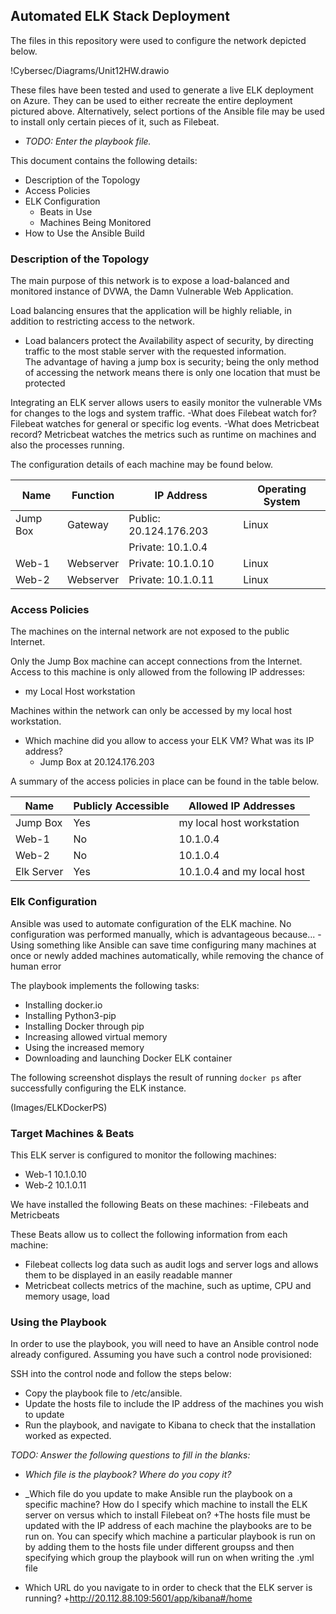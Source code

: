 ## Automated ELK Stack Deployment

The files in this repository were used to configure the network depicted below.

!Cybersec/Diagrams/Unit12HW.drawio

These files have been tested and used to generate a live ELK deployment on Azure. They can be used to either recreate the entire deployment pictured above. Alternatively, select portions of the Ansible file may be used to install only certain pieces of it, such as Filebeat.

  - _TODO: Enter the playbook file._

This document contains the following details:
- Description of the Topology
- Access Policies
- ELK Configuration
  - Beats in Use
  - Machines Being Monitored
- How to Use the Ansible Build


### Description of the Topology

The main purpose of this network is to expose a load-balanced and monitored instance of DVWA, the Damn Vulnerable Web Application.

Load balancing ensures that the application will be highly reliable, in addition to restricting access to the network. 
   - Load balancers protect the Availability aspect of security, by directing traffic to the most stable server with the requested information. 	
	The advantage of having a jump box is security; being the only method of accessing the network means there is only one location that 			must be protected

Integrating an ELK server allows users to easily monitor the vulnerable VMs for changes to the logs and system traffic.
   -What does Filebeat watch for? Filebeat watches for general or specific log events.
   -What does Metricbeat record? Metricbeat watches the metrics such as runtime on machines and also the processes running.

The configuration details of each machine may be found below.


| Name     | Function | IP Address             | Operating System |
|----------|----------|------------------------|------------------|
| Jump Box | Gateway  |Public: 20.124.176.203  | Linux            |
|          |          |Private: 10.1.0.4       |                  |
| Web-1    | Webserver|Private: 10.1.0.10      | Linux            |
| Web-2    | Webserver|Private: 10.1.0.11      | Linux            |


### Access Policies

The machines on the internal network are not exposed to the public Internet. 

Only the Jump Box machine can accept connections from the Internet. Access to this machine is only allowed from the following IP addresses:
- my Local Host workstation

Machines within the network can only be accessed by my local host workstation.
- Which machine did you allow to access your ELK VM? What was its IP address?
   - Jump Box at 20.124.176.203

A summary of the access policies in place can be found in the table below.

| Name      | Publicly Accessible | Allowed IP Addresses      |
|-----------|---------------------|---------------------------|
| Jump Box  | Yes                 | my local host workstation |
| Web-1     | No                  | 10.1.0.4                  |
| Web-2     | No                  | 10.1.0.4                  |
| Elk Server| Yes                 | 10.1.0.4 and my local host|

### Elk Configuration

Ansible was used to automate configuration of the ELK machine. No configuration was performed manually, which is advantageous because...
   -Using something like Ansible can save time configuring many machines at once or newly added machines automatically, while removing the           chance  of human error
 
The playbook implements the following tasks:
- Installing docker.io
- Installing Python3-pip
- Installing Docker through pip
- Increasing allowed virtual memory
- Using the increased memory
- Downloading and launching Docker ELK container

The following screenshot displays the result of running `docker ps` after successfully configuring the ELK instance.

(Images/ELKDockerPS)

### Target Machines & Beats
This ELK server is configured to monitor the following machines:
- Web-1 10.1.0.10
- Web-2 10.1.0.11

We have installed the following Beats on these machines:
-Filebeats and Metricbeats

These Beats allow us to collect the following information from each machine:
- Filebeat collects log data such as audit logs and server logs and allows them to be displayed in an easily readable manner
- Metricbeat collects metrics of the machine, such as uptime, CPU and memory usage, load

### Using the Playbook
In order to use the playbook, you will need to have an Ansible control node already configured. Assuming you have such a control node provisioned: 

SSH into the control node and follow the steps below:
- Copy the playbook file to /etc/ansible.
- Update the hosts file to include the IP address of the machines you wish to update
- Run the playbook, and navigate to Kibana to check that the installation worked as expected.

_TODO: Answer the following questions to fill in the blanks:_
- _Which file is the playbook? Where do you copy it?_


- _Which file do you update to make Ansible run the playbook on a specific machine? How do I specify which machine to install the ELK server on versus which to install Filebeat on?
	+The hosts file must be updated with the IP address of each machine the playbooks are to be run on. You can specify which machine a 	 particular playbook is run on by adding them to the hosts file under different groupss and then specifying which group the playbook 	 will run on when writing the .yml file


- Which URL do you navigate to in order to check that the ELK server is running?
	+http://20.112.88.109:5601/app/kibana#/home
